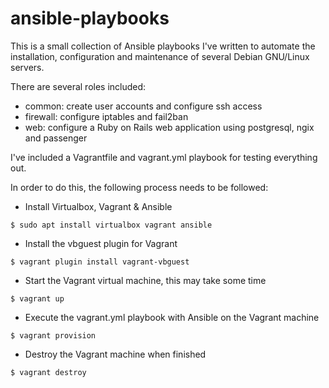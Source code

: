 # ansible-playbooks
This is a small collection of Ansible playbooks I've written to automate the installation, configuration and maintenance of several Debian GNU/Linux servers.

There are several roles included:
- common: create user accounts and configure ssh access
- firewall: configure iptables and fail2ban
- web: configure a Ruby on Rails web application using postgresql, ngix and passenger

I've included a Vagrantfile and vagrant.yml playbook for testing everything out.

In order to do this, the following process needs to be followed:
- Install Virtualbox, Vagrant & Ansible
```
$ sudo apt install virtualbox vagrant ansible
```
- Install the vbguest plugin for Vagrant
```
$ vagrant plugin install vagrant-vbguest
```
- Start the Vagrant virtual machine, this may take some time
```
$ vagrant up
```
- Execute the vagrant.yml playbook with Ansible on the Vagrant machine
```
$ vagrant provision
```
- Destroy the Vagrant machine when finished
```
$ vagrant destroy
```
